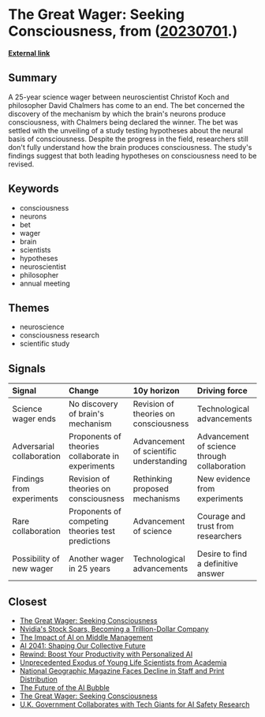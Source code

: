 # __The Great Wager: Seeking Consciousness__, from ([20230701](https://kghosh.substack.com/p/20230701).)

__[External link](https://www.nature.com/articles/d41586-023-02120-8)__



## Summary

A 25-year science wager between neuroscientist Christof Koch and philosopher David Chalmers has come to an end. The bet concerned the discovery of the mechanism by which the brain's neurons produce consciousness, with Chalmers being declared the winner. The bet was settled with the unveiling of a study testing hypotheses about the neural basis of consciousness. Despite the progress in the field, researchers still don't fully understand how the brain produces consciousness. The study's findings suggest that both leading hypotheses on consciousness need to be revised.

## Keywords

* consciousness
* neurons
* bet
* wager
* brain
* scientists
* hypotheses
* neuroscientist
* philosopher
* annual meeting

## Themes

* neuroscience
* consciousness research
* scientific study

## Signals

| Signal                    | Change                                            | 10y horizon                             | Driving force                                |
|:--------------------------|:--------------------------------------------------|:----------------------------------------|:---------------------------------------------|
| Science wager ends        | No discovery of brain's mechanism                 | Revision of theories on consciousness   | Technological advancements                   |
| Adversarial collaboration | Proponents of theories collaborate in experiments | Advancement of scientific understanding | Advancement of science through collaboration |
| Findings from experiments | Revision of theories on consciousness             | Rethinking proposed mechanisms          | New evidence from experiments                |
| Rare collaboration        | Proponents of competing theories test predictions | Advancement of science                  | Courage and trust from researchers           |
| Possibility of new wager  | Another wager in 25 years                         | Technological advancements              | Desire to find a definitive answer           |

## Closest

* [The Great Wager: Seeking Consciousness](a22ee1f3d953a98514b92c413784feea)
* [Nvidia's Stock Soars, Becoming a Trillion-Dollar Company](598eae9bc0f45fdaeee2d2ef811ad150)
* [The Impact of AI on Middle Management](95ddb5a9e335a7f5f977a4ff7b1d17e3)
* [AI 2041: Shaping Our Collective Future](1621aeb7941f2df0feefc2de14851249)
* [Rewind: Boost Your Productivity with Personalized AI](99dc2dd219ce9361dc2c73cf4bb32863)
* [Unprecedented Exodus of Young Life Scientists from Academia](7054e5d956a73f1ccb060d1d8fe80151)
* [National Geographic Magazine Faces Decline in Staff and Print Distribution](d73b2d1ca633593621e522bff48a55e6)
* [The Future of the AI Bubble](a66bbbd135358876d88cabfd0548511c)
* [The Great Wager: Seeking Consciousness](a22ee1f3d953a98514b92c413784feea)
* [U.K. Government Collaborates with Tech Giants for AI Safety Research](7d282ab00a127ad93da225107b263810)